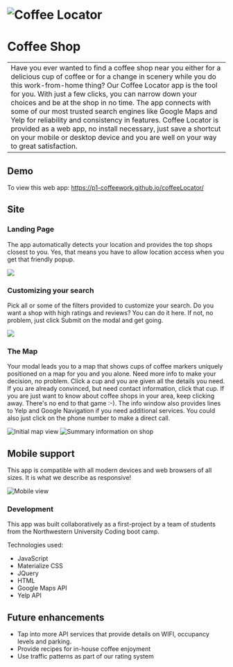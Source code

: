 # ![Coffee Locator](./assets/images/logo.png)

# Coffee Shop

<table>
<tr>
<td>
  Have you ever wanted to find a coffee shop near you either for a delicious cup of coffee or for a change in scenery while you do this work-from-home thing? Our Coffee Locator app is the tool for you. With just a few clicks, you can narrow down your choices and be at the shop in no time. The app connects with some of our most trusted search engines like Google Maps and Yelp for reliability and consistency in features. Coffee Locator is provided as a web app, no install necessary, just save a shortcut on your mobile or desktop device and you are well on your way to great satisfaction. 
</td>
</tr>
</table>

## Demo

To view this web app: https://p1-coffeework.github.io/coffeeLocator/

## Site

### Landing Page

The app automatically detects your location and provides the top shops closest to you. Yes, that means you have to allow location access when you get that friendly popup.

![](./assets/images/landing-page.png)

### Customizing your search

Pick all or some of the filters provided to customize your search. Do you want a shop with high ratings and reviews? You can do it here. If not, no problem, just click Submit on the modal and get going.

![](./assets/images/customize-search-modal.png)

### The Map

Your modal leads you to a map that shows cups of coffee markers uniquely positioned on a map for you and you alone. Need more info to make your decision, no problem. Click a cup and you are given all the details you need. If you are already convinced, but need contact information, click that cup. If you are just want to know about coffee shops in your area, keep clicking away. There's no end to that game :-). The info window also provides lines to Yelp and Google Navigation if you need additional services. You could also just click on the phone number to make a direct call.

![Initial map view](./assets/images/map-with-markers.png)
![Summary information on shop](./assets/images/summary-shop-info.png)

## Mobile support

This app is compatible with all modern devices and web browsers of all sizes. It is what we describe as responsive!

![Mobile view](./assets/images/mobile-view.png)

### Development

This app was built collaboratively as a first-project by a team of students from the Northwestern University Coding boot camp.

Technologies used:

- JavaScript
- Materialize CSS
- JQuery
- HTML
- Google Maps API
- Yelp API

## Future enhancements

- Tap into more API services that provide details on WIFI, occupancy levels and parking.
- Provide recipes for in-house coffee enjoyment
- Use traffic patterns as part of our rating system
